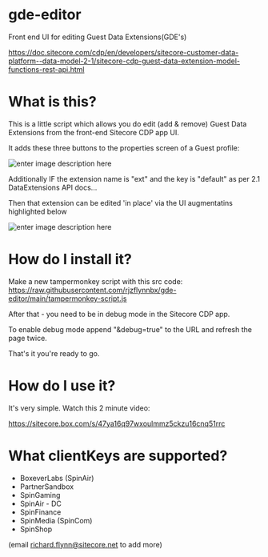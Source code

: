 
# gde-editor

Front end UI for editing Guest Data Extensions(GDE's)

https://doc.sitecore.com/cdp/en/developers/sitecore-customer-data-platform--data-model-2-1/sitecore-cdp-guest-data-extension-model-functions-rest-api.html

  

# What is this?

  

This is a little script which allows you do edit (add & remove) Guest Data Extensions from the front-end Sitecore CDP app UI.

  

It adds these three buttons to the properties screen of a Guest profile:

![enter image description here](https://i.ibb.co/WzzjxQ1/Screenshot-2022-04-25-at-14-24-12.png)


Additionally IF the extension name is "ext" and the key is "default" as per 2.1 DataExtensions API docs...

Then that extension can be edited 'in place' via the UI augmentatins highlighted below

![enter image description here](https://i.ibb.co/WzzjxQ1/Screenshot-2022-04-25-at-14-24-12.png)

  

# How do I install it?

  

Make a new tampermonkey script with this src code: https://raw.githubusercontent.com/rjzflynnbx/gde-editor/main/tampermonkey-script.js

  

After that - you need to be in debug mode in the Sitecore CDP app.

  

To enable debug mode append "&debug=true" to the URL and refresh the page twice.

  

That's it you're ready to go.

  

# How do I use it?

  

It's very simple. Watch this 2 minute video:

  

https://sitecore.box.com/s/47ya16q97wxoulmmz5ckzu16cnq51rrc

  
  

# What clientKeys are supported?

 - BoxeverLabs (SpinAir) 
 - PartnerSandbox 
 - SpinGaming 
 - SpinAir - DC
 - SpinFinance 
 - SpinMedia (SpinCom) 
 - SpinShop

(email richard.flynn@sitecore.net to add more)
